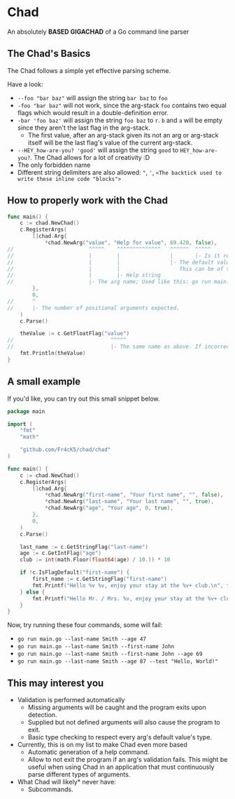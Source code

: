 # Chad
An absolutely **BASED GIGACHAD** of a Go command line parser

## The Chad's Basics
The Chad follows a simple yet effective parsing scheme.

Have a look:
  - `--foo "bar baz"` will assign the string `bar baz` to `foo`
  - `-foo "bar baz"` will not work, since the arg-stack `foo` contains two equal flags which would result in a double-definition error.
  - `-bar 'foo baz'` will assign the string `foo baz` to `r`. `b` and `a` will be empty since they aren't the last flag in the arg-stack.
    - The first value, after an arg-stack given its not an arg or arg-stack itself will be the last flag's value of the current arg-stack.
  - `--HEY_how-are-you? 'good'` will assign the string `good` to `HEY_how-are-you?`. The Chad allows for a lot of creativity :D
  - The only forbidden name
  - Different string delimiters are also allowed: `"`, `'`, `<The backtick used to write these inline code "blocks">`

## How to properly work with the Chad
```go
func main() {
    c := chad.NewChad()
    c.RegisterArgs(
        []chad.Arg{
            *chad.NewArg("value", "Help for value", 69.420, false),
//                        ^^^^^    ^^^^^^^^^^^^^^   ^^^^^^  ^^^^^
//                        |        |                |       |- Is it required?
//                        |        |                |- The default value.
//                        |        |                   This can be of type string, bool, any int.. / uint.. or float..
//                        |        |- Help string
//                        |- The arg name; Used like this: go run main.go --value 420.69
        },
        0,
//      ^
//      |- The number of positional arguments expected.
    )
    c.Parse()

    theValue := c.GetFloatFlag("value")
//                               ^^^^^
//                               |- The same name as above. If incorrect, the program will exit.
    fmt.Println(theValue)
}
```

## A small example
If you'd like, you can try out this small snippet below.
```go
package main

import (
    "fmt"
    "math"

    "github.com/Fr4cK5/chad/chad"
)

func main() {
    c := chad.NewChad()
    c.RegisterArgs(
        []chad.Arg{
            *chad.NewArg("first-name", "Your first name", "", false),
            *chad.NewArg("last-name", "Your last name", "", true),
            *chad.NewArg("age", "Your age", 0, true),
        },
        0,
    )
    c.Parse()

    last_name := c.GetStringFlag("last-name")
    age := c.GetIntFlag("age")
    club := int(math.Floor(float64(age) / 10.)) * 10

    if !c.IsFlagDefault("first-name") {
        first_name := c.GetStringFlag("first-name")
        fmt.Printf("Hello %v %v, enjoy your stay at the %v+ club.\n", first_name, last_name, club)
    } else {
        fmt.Printf("Hello Mr. / Mrs. %v, enjoy your stay at the %v+ club.\n", last_name, club)
    }
}

```
Now, try running these four commands, some will fail:
  - `go run main.go --last-name Smith --age 47`
  - `go run main.go --last-name Smith --first-name John`
  - `go run main.go --last-name Smith --first-name John --age 69`
  - `go run main.go --last-name Smith --age 87 --test "Hello, World!"`

## This may interest you
  - Validation is performed automatically
    - Missing arguments will be caught and the program exits upon detection.
    - Supplied but not defined arguments will also cause the program to exit.
    - Basic type checking to respect every arg's default value's type.
  - Currently, this is on my list to make Chad even more based
    - Automatic generation of a help command.
    - Allow to not exit the program if an arg's validation fails. This might be useful when using Chad in an application that must continuously parse different types of arguments.
  - What Chad will likely* never have:
    - Subcommands.
